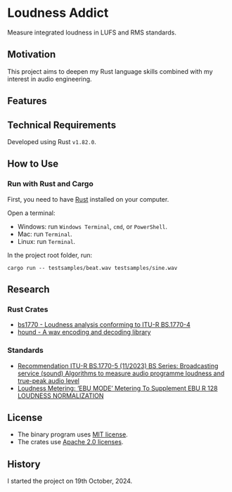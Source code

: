 # Loudness Addict

Measure integrated loudness in LUFS and RMS standards.

## Motivation

This project aims to deepen my Rust language skills combined with my interest in audio engineering.

## Features

## Technical Requirements

Developed using Rust `v1.82.0`.

## How to Use

### Run with Rust and Cargo

First, you need to have [Rust](https://www.rust-lang.org/tools/install) installed on your computer.

Open a terminal:

- Windows: run `Windows Terminal`, `cmd`, or `PowerShell`.
- Mac: run `Terminal`.
- Linux: run `Terminal`.

In the project root folder, run:

```
cargo run -- testsamples/beat.wav testsamples/sine.wav
```

## Research

### Rust Crates

* [bs1770 - Loudness analysis conforming to ITU-R BS.1770-4](https://crates.io/crates/bs1770)
* [hound - A wav encoding and decoding library](https://crates.io/crates/hound)

### Standards

* [Recommendation ITU-R BS.1770-5 (11/2023) BS Series: Broadcasting service (sound) Algorithms to measure audio programme loudness and true-peak audio level](https://www.itu.int/dms_pubrec/itu-r/rec/bs/R-REC-BS.1770-5-202311-I!!PDF-E.pdf)
* [Loudness Metering: ‘EBU MODE’ Metering To Supplement EBU R 128 LOUDNESS NORMALIZATION](https://tech.ebu.ch/files/live/sites/tech/files/shared/tech/tech3341.pdf)

## License

* The binary program uses [MIT license](LICENSE-MIT).
* The crates use [Apache 2.0 licenses](LICENSE-APACHE).

## History

I started the project on 19th October, 2024.
